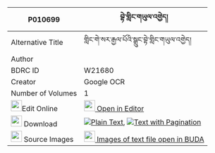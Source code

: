 |P010699|བྷེ་གླིང་གཡུལ་འགྱེད། 
| --- | --- 
|Alternative Title |གླིང་གེ་སར་རྒྱལ་པོའི་སྒྲུང་བྷེ་གླིང་གཡུལ་འགྱེད།
|Author | 
|BDRC ID | W21680
|Creator | Google OCR
|Number of Volumes| 1
|<img width="25" src="https://img.icons8.com/color/25/000000/edit-property.png">Edit Online| [<img width="25" src="https://avatars.githubusercontent.com/u/45091458?s=200&v=4"> Open in Editor](http://editor.openpecha.org/P010699)
|<img width="25" src="https://img.icons8.com/fluent/48/000000/download-2.png"/>  Download | [![](https://img.icons8.com/color/20/000000/txt.png)Plain Text](https://github.com/Openpecha/P010699/releases/download/v1/bhe(?)_ling_yulgye_plain_P010699.zip), [![](https://img.icons8.com/color/20/000000/txt.png)Text with Pagination](https://github.com/Openpecha/P010699/releases/download/v1/bhe(?)_ling_yulgye_pages_P010699.zip)
|<img width="25" src="https://img.icons8.com/plasticine/100/000000/pictures-folder.png"/>  Source Images | [<img width="25" src="https://library.bdrc.io/icons/BUDA-small.svg"> Images of text file open in BUDA](https://library.bdrc.io/show/bdr:W21680)